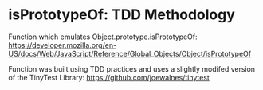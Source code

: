 # isPrototypeOf: TDD Methodology
Function which emulates Object.prototype.isPrototypeOf: https://developer.mozilla.org/en-US/docs/Web/JavaScript/Reference/Global_Objects/Object/isPrototypeOf

Function was built using TDD practices and uses a slightly modifed version of the TinyTest Library: https://github.com/joewalnes/tinytest


